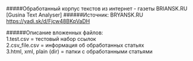 #####Обработанный корпус текстов из интернет - газеты BRIANSK.RU [Gusina Text Analyser]
######Источник: BRYANSK.RU
https://yadi.sk/d/Fjcw48BKpVaDH

######Описание вложенных файлов:  
1.test.csv = тестовый набор ссылок  
2.csv_file.csv = информация об обработанных статьях  
3.html, xml, plain (dir) = папки с обработанными статьями 
